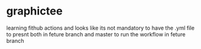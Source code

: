 # graphictee
learning fithub actions
and looks like its not mandatory to have the .yml file to presnt both in
feture branch and master to run the workflow in feture branch
